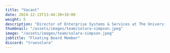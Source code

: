 ```yaml
---
title: "Vacant"
date: 2024-12-15T13:44:30+10:00
weight: 5
description: "Director of Enterprise Systems & Services at The University of Texas at Dallas"
thumbnail: "/assets/images/team/solara-simpson.jpeg"
image: "/assets/images/team/solara-simpson.jpeg"
jobtitle: "Floating Board Member"
discord: "truesolara"
---
```


